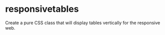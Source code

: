 # responsivetables
Create a pure CSS class that will display tables vertically for the responsive web.

